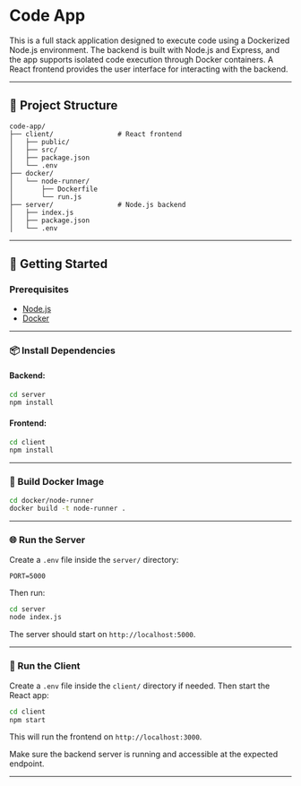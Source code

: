 # Code App

This is a full stack application designed to execute code using a Dockerized Node.js environment. The backend is built with Node.js and Express, and the app supports isolated code execution through Docker containers. A React frontend provides the user interface for interacting with the backend.

---

## 🧱 Project Structure

```
code-app/
├── client/                # React frontend
│   ├── public/
│   ├── src/
│   ├── package.json
│   └── .env
├── docker/
│   └── node-runner/
│       ├── Dockerfile
│       └── run.js
├── server/                # Node.js backend
│   ├── index.js
│   ├── package.json
│   └── .env
```

---

## 🚀 Getting Started

### Prerequisites

- [Node.js](https://nodejs.org/)
- [Docker](https://www.docker.com/)

---

### 📦 Install Dependencies

#### Backend:
```bash
cd server
npm install
```

#### Frontend:
```bash
cd client
npm install
```

---

### 🐳 Build Docker Image

```bash
cd docker/node-runner
docker build -t node-runner .
```

---

### 🌐 Run the Server

Create a `.env` file inside the `server/` directory:

```
PORT=5000
```

Then run:

```bash
cd server
node index.js
```

The server should start on `http://localhost:5000`.

---

### 📂 Run the Client

Create a `.env` file inside the `client/` directory if needed. Then start the React app:

```bash
cd client
npm start
```

This will run the frontend on `http://localhost:3000`.

Make sure the backend server is running and accessible at the expected endpoint.

---